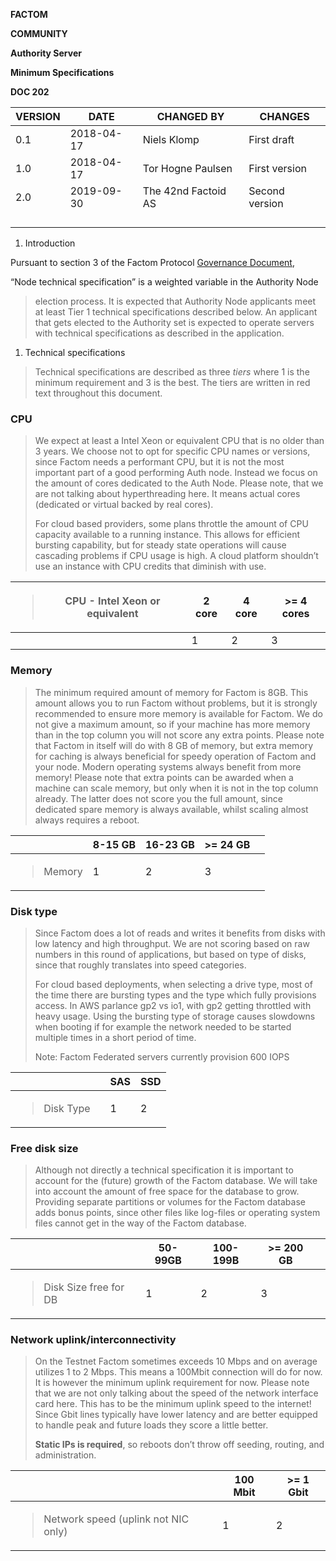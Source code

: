 **FACTOM**

**COMMUNITY**

**Authority Server**

**Minimum Specifications**

**DOC 202**

| VERSION | DATE       | CHANGED BY          | CHANGES        |
|---------|------------|---------------------|----------------|
| 0.1     | 2018-04-17 | Niels Klomp         | First draft    |
| 1.0     | 2018-04-17 | Tor Hogne Paulsen   | First version  |
| 2.0     | 2019-09-30 | The 42nd Factoid AS | Second version |
|         |            |                     |                |
|         |            |                     |                |
|         |            |                     |                |
|         |            |                     |                |

1.  Introduction

Pursuant to section 3 of the Factom Protocol [<span
class="underline">Governance
Document</span>](https://factomize.com/forums/documents/doc-001-factom-governance.9/),

“Node technical specification” is a weighted variable in the Authority
Node

> election process. It is expected that Authority Node applicants meet
> at least Tier 1 technical specifications described below. An applicant
> that gets elected to the Authority set is expected to operate servers
> with technical specifications as described in the application.

1.  Technical specifications

> Technical specifications are described as three *tiers* where 1 is the
> minimum requirement and 3 is the best. The tiers are written in red
> text throughout this document.

### CPU

> We expect at least a Intel Xeon or equivalent CPU that is no older
> than 3 years. We choose not to opt for specific CPU names or versions,
> since Factom needs a performant CPU, but it is not the most important
> part of a good performing Auth node. Instead we focus on the amount of
> cores dedicated to the Auth Node. Please note, that we are not talking
> about hyperthreading here. It means actual cores (dedicated or virtual
> backed by real cores).
>
> For cloud based providers, some plans throttle the amount of CPU
> capacity available to a running instance. This allows for efficient
> bursting capability, but for steady state operations will cause
> cascading problems if CPU usage is high. A cloud platform shouldn’t
> use an instance with CPU credits that diminish with use.

<table>
<thead>
<tr class="header">
<th><blockquote>
<p>CPU - Intel Xeon or equivalent</p>
</blockquote></th>
<th><strong>2 core</strong></th>
<th><strong>4 core</strong></th>
<th><strong>&gt;= 4 cores</strong></th>
</tr>
</thead>
<tbody>
<tr class="odd">
<td></td>
<td>1</td>
<td>2</td>
<td>3</td>
</tr>
</tbody>
</table>

### Memory

> The minimum required amount of memory for Factom is 8GB. This amount
> allows you to run Factom without problems, but it is strongly
> recommended to ensure more memory is available for Factom. We do not
> give a maximum amount, so if your machine has more memory than in the
> top column you will not score any extra points. Please note that
> Factom in itself will do with 8 GB of memory, but extra memory for
> caching is always beneficial for speedy operation of Factom and your
> node. Modern operating systems always benefit from more memory! Please
> note that extra points can be awarded when a machine can scale memory,
> but only when it is not in the top column already. The latter does not
> score you the full amount, since dedicated spare memory is always
> available, whilst scaling almost always requires a reboot.

<table>
<thead>
<tr class="header">
<th></th>
<th><strong>8-15 GB</strong></th>
<th><strong>16-23 GB</strong></th>
<th><strong>&gt;= 24 GB</strong></th>
<th></th>
</tr>
</thead>
<tbody>
<tr class="odd">
<td><blockquote>
<p>Memory</p>
</blockquote></td>
<td>1</td>
<td>2</td>
<td>3</td>
<td></td>
</tr>
</tbody>
</table>

### Disk type

> Since Factom does a lot of reads and writes it benefits from disks
> with low latency and high throughput. We are not scoring based on raw
> numbers in this round of applications, but based on type of disks,
> since that roughly translates into speed categories.
>
> For cloud based deployments, when selecting a drive type, most of the
> time there are bursting types and the type which fully provisions
> access. In AWS parlance gp2 vs io1, with gp2 getting throttled with
> heavy usage. Using the bursting type of storage causes slowdowns when
> booting if for example the network needed to be started multiple times
> in a short period of time.
>
> Note: Factom Federated servers currently provision 600 IOPS

<table>
<thead>
<tr class="header">
<th></th>
<th></th>
<th>SAS</th>
<th>SSD</th>
</tr>
</thead>
<tbody>
<tr class="odd">
<td><blockquote>
<p>Disk Type</p>
</blockquote></td>
<td></td>
<td>1</td>
<td>2</td>
</tr>
</tbody>
</table>

### Free disk size

> Although not directly a technical specification it is important to
> account for the (future) growth of the Factom database. We will take
> into account the amount of free space for the database to grow.
> Providing separate partitions or volumes for the Factom database adds
> bonus points, since other files like log-files or operating system
> files cannot get in the way of the Factom database.

<table>
<thead>
<tr class="header">
<th></th>
<th>50-99GB</th>
<th>100-199B</th>
<th>&gt;= 200 GB</th>
<th></th>
</tr>
</thead>
<tbody>
<tr class="odd">
<td><blockquote>
<p>Disk Size free for DB</p>
</blockquote></td>
<td>1</td>
<td>2</td>
<td>3</td>
<td></td>
</tr>
</tbody>
</table>

### Network uplink/interconnectivity

> On the Testnet Factom sometimes exceeds 10 Mbps and on average
> utilizes 1 to 2 Mbps. This means a 100Mbit connection will do for now.
> It is however the minimum uplink requirement for now. Please note that
> we are not only talking about the speed of the network interface card
> here. This has to be the minimum uplink speed to the internet! Since
> Gbit lines typically have lower latency and are better equipped to
> handle peak and future loads they score a little better.
>
> **<span class="underline">Static IPs is required</span>**, so reboots
> don’t throw off seeding, routing, and administration.

<table>
<thead>
<tr class="header">
<th></th>
<th>100 Mbit</th>
<th>&gt;= 1 Gbit</th>
</tr>
</thead>
<tbody>
<tr class="odd">
<td><blockquote>
<p>Network speed (uplink not NIC only)</p>
</blockquote></td>
<td>1</td>
<td>2</td>
</tr>
</tbody>
</table>
